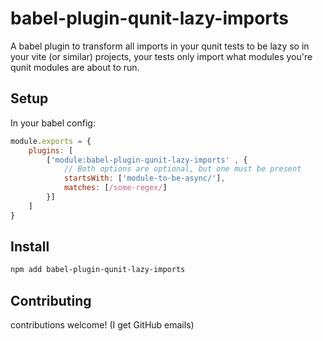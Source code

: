 # babel-plugin-qunit-lazy-imports

A babel plugin to transform all imports in your qunit tests to be lazy so in your vite (or similar) projects, your tests only import what modules you're qunit modules are about to run.

## Setup

In your babel config:

```js
module.exports = {
    plugins: [
        ['module:babel-plugin-qunit-lazy-imports' , {
            // Both options are optional, but one must be present
            startsWith: ['module-to-be-async/'],
            matches: [/some-regex/]
        }]
    ]
}

```

## Install

```bash
npm add babel-plugin-qunit-lazy-imports
```

## Contributing

contributions welcome!
(I get GitHub emails)
